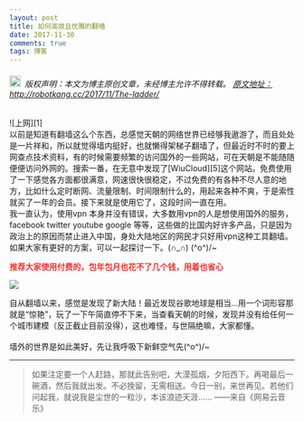 ```yaml
---
layout: post
title: 如何高效且优雅的翻墙
date: 2017-11-30
comments: true 
tags: 博客  
---
```




<h6><img src="https://robotkang-1257995526.cos.ap-chengdu.myqcloud.com/icon/copyright.png" alt="copyright" style="display:inline;margin-bottom: -5px;" width="20" height="20"> 版权声明：本文为博主原创文章，未经博主允许不得转载。
<a target="_blank" href="http://robotkang.cc/2017/11/The-ladder/">原文地址：http://robotkang.cc/2017/11/The-ladder/ </a>
</h6>
![上网][1]
<br>
  以前是知道有翻墙这么个东西，总感觉天朝的网络世界已经够我遨游了，而且处处是一片祥和，所以就觉得墙内挺好，也就懒得架梯子翻墙了，但最近时不时的要上网查点技术资料，有的时候需要频繁的访问国外的一些网站，可在天朝是不能随随便便访问外网的。搜索一番，在无意中发现了[WiuCloud][5]这个网站。免费使用了一下感觉各方面都很满意，网速很快很稳定，不过免费的有各种不尽人意的地方，比如什么定时断网、流量限制、时间限制什么的，用起来各种不爽，于是索性就买了一年的会员。接下来就是使用它了，这段时间一直在用。        
<br>
  我一直认为，使用vpn 本身并没有错误，大多数用vpn的人是想使用国外的服务，facebook twitter youtube google 等等，这些做的比国内好许多产品，只是因为政治上的原因而禁止进入中国，身处大陆地区的网民才只好用vpn这种工具翻墙。         
<br>
  如果大家有更好的方案，可以一起探讨一下。(∩_∩) (^o^)/~            
<br>
  
<p style="color: #FF2D2D">
<strong>推荐大家使用付费的，包年包月也花不了几个钱，用着也省心</strong></p>     

<!--| VPN服务商| 特点   |  月/价格  |官方网站  |
| :---:  | :----:  | :---:  | :---:  |
| Loco加速器   |  快速、稳定，支持所有设备，随时随地使用 |  ¥15  |  [点此进入][4]     |
| 流星加速器    |    无限流量，国内外节点，全部地域可用    |  ¥20 |  [点此进入][5]     |
| 赤兔加速器    |    一群有理想、无节操的青年们的诚意之作    |  ¥20 |  [点此进入][6]     |
| 豆荚VPN    |    轻便、客户端体积小，不与其他进程抢占CPU使用率 |  ¥20 |  [点此进入][7]     |
| 灰熊加速器    |    新用户注册即送1G 高速流量，不限带宽连接服务器    |  ¥20 |  [点此进入][8]     |
| 泰坦加速器    |  免费试用、多平台支持、快速稳定、数据加密 |  ¥25 |  [点此进入][9]     |
| GreenVPN    |  老牌VPN、快速、稳定的网络优化服务、售后很好 |  ¥18 |  [点此进入][10]     |
| 天行VPN    |  老牌VPN、提供世界各地VPN代理服务器，低延时、高稳定性 |  ¥20 |  [点此进入][11]     |-->


<a href="https://vip.wiucloud.com/auth/register?code=kzlQZX6ybb5WlxQRTwLVoZMHmDolrta3"><img style="border: 0px" src="https://robotkang-1257995526.cos.ap-chengdu.myqcloud.com/image/Google%20earth.png"/></a>        


  自从翻墙以来，感觉是发现了新大陆！最近发现谷歌地球是相当...用一个词形容那就是“惊艳”，玩了一下午简直停不下来，当查看天朝的时候，发现并没有给任何一个城市建模（反正截止目前没得），这也难怪，与世隔绝嘛，大家都懂。           
<br>
  墙外的世界是如此美好，先让我呼吸下新鲜空气先\(^o^)/~             

----------
> 如果注定要一个人赶路，那就此告别吧，大漠孤烟，夕阳西下。再喝最后一碗酒，然后我就出发。不必挽留，无需相送。今日一别，来世再见。若他们问起我，就说我是尘世的一粒沙，本该浪迹天涯……
——来自《网易云音乐》




  [1]: http://omjh2j5h3.bkt.clouddn.com/image/%E7%A7%91%E5%AD%A6%E4%B8%8A%E7%BD%91.png
 
  [4]: https://i.sihua.me/?u=9831
  [5]: https://vip.wiucloud.com/auth/register?code=kzlQZX6ybb5WlxQRTwLVoZMHmDolrta3
  [6]: http://cht.li/nlb75
  [7]: http://doujia.gs/4umn9
  [8]: http://g46.net/qyjqq
  [9]: http://42v.net/ymree
  [10]: http://gjsq.me/30438734
  [11]: http://go.tianxingvpn.top/?r=28008
  [12]: http://omjh2j5h3.bkt.clouddn.com/image/Google%20earth.png
